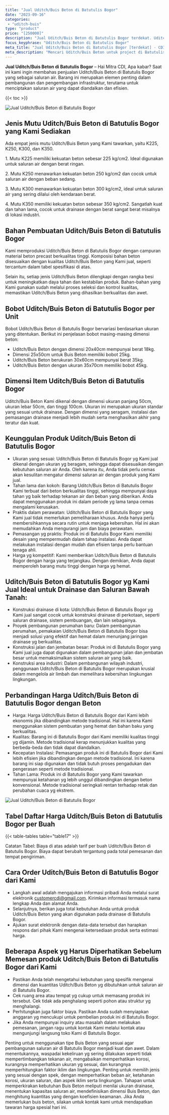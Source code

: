 ```yaml
---
title: "Jual Uditch/Buis Beton di Batutulis Bogor"
date: "2023-09-16"
categories:
 - "uditch-buis"
type: "product"
price: "[250000]"
description: "Jual Uditch/Buis Beton di Batutulis Bogor terdekat. Uditch/Buis Beton ini umumnya dipakai dalam project konstruksi sebagai saluran pembuangan yang handal dan optimal. Kontak kami untuk mendapatkan informasi lebih lanjut."
focus_keyphrase: "Uditch/Buis Beton di Batutulis Bogor"
meta_title: "Jual Uditch/Buis Beton di Batutulis Bogor [terdekat] - CDI"
meta_description: "Mencari Uditch/Buis Beton untuk project di Batutulis Bogor? Kami menawarkan Uditch/Buis Beton yang berkualitas untuk infrastruktur drainase. Segera dapatkan penawaran terbaik sekarang."
---
```


**Jual Uditch/Buis Beton di Batutulis Bogor** – Hai Mitra CDI, Apa kabar? Saat ini kami ingin membahas penjualan Uditch/Buis Beton di Batutulis Bogor yang sebagai saluran air. Barang ini merupakan elemen penting dalam pembangunan dan pengembangan infrastruktur, terutama untuk menciptakan saluran air yang dapat diandalkan dan efisien.

{{< toc >}}

![Jual Uditch/Buis Beton di Batutulis Bogor](/images/uditch-buis/uditch-beton-15.jpg)

## Jenis Mutu Uditch/Buis Beton di Batutulis Bogor yang Kami Sediakan

Ada empat jenis mutu Uditch/Buis Beton yang Kami tawarkan, yaitu K225, K250, K300, dan K350.

1\. Mutu K225 memiliki kekuatan beton sebesar 225 kg/cm2. Ideal digunakan untuk saluran air dengan berat ringan.

2\. Mutu K250 menawarkan kekuatan beton 250 kg/cm2 dan cocok untuk saluran air dengan beban sedang.

3\. Mutu K300 menawarkan kekuatan beton 300 kg/cm2, ideal untuk saluran air yang sering dilalui oleh kendaraan berat.

4\. Mutu K350 memiliki kekuatan beton sebesar 350 kg/cm2. Sangatlah kuat dan tahan lama, cocok untuk drainase dengan berat sangat berat misalnya di lokasi industri.

## Bahan Pembuatan Uditch/Buis Beton di Batutulis Bogor

Kami memproduksi Uditch/Buis Beton di Batutulis Bogor dengan campuran material beton precast berkualitas tinggi. Komposisi bahan beton disesuaikan dengan kualitas Uditch/Buis Beton yang Kami jual, seperti tercantum dalam tabel spesifikasi di atas.

Selain itu, setiap jenis Uditch/Buis Beton dilengkapi dengan rangka besi untuk meningkatkan daya tahan dan kestabilan produk. Bahan-bahan yang Kami gunakan sudah melalui proses seleksi dan kontrol kualitas, memastikan Uditch/Buis Beton yang dihasilkan berkualitas dan awet.

## Bobot Uditch/Buis Beton di Batutulis Bogor per Unit

Bobot Uditch/Buis Beton di Batutulis Bogor bervariasi berdasarkan ukuran yang ditentukan. Berikut ini penjelasan bobot masing-masing dimensi beton:

*   Uditch/Buis Beton dengan dimensi 20x40cm mempunyai berat 18kg.
*   Dimensi 25x50cm untuk Buis Beton memiliki bobot 25kg.
*   Uditch/Buis Beton berukuran 30x60cm mempunyai berat 35kg.
*   Uditch/Buis Beton dengan ukuran 35x70cm memiliki bobot 45kg.

## Dimensi Item Uditch/Buis Beton di Batutulis Bogor

Uditch/Buis Beton Kami dikenal dengan dimensi ukuran panjang 50cm, ukuran lebar 50cm, dan tinggi 100cm. Ukuran ini merupakan ukuran standar yang sesuai untuk drainase. Dengan dimensi yang seragam, instalasi dan pemasangan drainase menjadi lebih mudah serta menghasilkan akhir yang teratur dan kuat.

## Keunggulan Produk Uditch/Buis Beton di Batutulis Bogor

*   Ukuran yang sesuai: Uditch/Buis Beton di Batutulis Bogor yg Kami jual dikenal dengan ukuran yg beragam, sehingga dapat disesuaikan dengan kebutuhan saluran air Anda. Oleh karena itu, Anda tidak perlu cemas akan kesulitan mengatur dimensi saluran air dengan produk yang Kami jual.
*   Tahan lama dan kokoh: Barang Uditch/Buis Beton di Batutulis Bogor Kami terbuat dari beton berkualitas tinggi, sehingga mempunyai daya tahan yg baik terhadap tekanan air dan beban yang diberikan. Anda dapat menggunakan produk ini dalam periode yg lama tanpa cemas mengalami kerusakan.
*   Praktis dalam perawatan: Uditch/Buis Beton di Batutulis Bogor yang Kami jual tidak memerlukan pemeliharaan khusus. Anda hanya perlu membersihkannya secara rutin untuk menjaga kebersihan. Hal ini akan memudahkan Anda mengurangi jam dan biaya perawatan.
*   Pemasangan yg praktis: Produk ini di Batutulis Bogor Kami memiliki desain yang mempermudah dalam tahap instalasi. Anda dapat melakukan instalasi dengan mudah dan efisien tanpa perlu bantuan tenaga ahli.
*   Harga yg kompetitif: Kami memberikan Uditch/Buis Beton di Batutulis Bogor dengan harga yang terjangkau. Dengan demikian, Anda dapat memperoleh barang mutu tinggi dengan harga yg hemat.

## Uditch/Buis Beton di Batutulis Bogor yg Kami Jual Ideal untuk Drainase dan Saluran Bawah Tanah:

*   Konstruksi drainase di kota: Uditch/Buis Beton di Batutulis Bogor yg Kami jual sangat cocok untuk konstruksi drainase di perkotaan, seperti saluran drainase, sistem pembuangan, dan lain sebagainya.
*   Proyek pembangunan perumahan baru: Dalam pembangunan perumahan, pemakaian Uditch/Buis Beton di Batutulis Bogor bisa menjadi solusi yang efektif dan hemat dalam menunjang jaringan drainase yg berkualitas.
*   Konstruksi jalan dan jembatan besar: Produk ini di Batutulis Bogor yang Kami jual juga dapat digunakan dalam pembangunan jalan dan jembatan besar untuk memaksimalkan sistem saluran air yang baik.
*   Konstruksi area industri: Dalam pembangunan wilayah industri, penggunaan Uditch/Buis Beton di Batutulis Bogor merupakan krusial dalam mengelola air limbah dan memelihara kebersihan lingkungan lingkungan.

## Perbandingan Harga Uditch/Buis Beton di Batutulis Bogor dengan Beton

*   Harga: Harga Uditch/Buis Beton di Batutulis Bogor dari Kami lebih ekonomis jika dibandingkan metode tradisional. Hal ini karena Kami menggunakan sistem pembuatan yang hemat dan bahan baku yang berkualitas.
*   Kualitas: Barang ini di Batutulis Bogor dari Kami memiliki kualitas tinggi yg dijamin. Metode tradisional kerap menunjukkan kualitas yang berbeda-beda dan tidak dapat diandalkan.
*   Kecepatan Instalasi: Pemasangan produk ini di Batutulis Bogor dari Kami lebih efisien jika dibandingkan dengan metode tradisional. Ini karena barang ini siap digunakan dan tidak butuh proses pengadukan dan pengerasan seperti metode tradisional.
*   Tahan Lama: Produk ini di Batutulis Bogor yang Kami tawarkan mempunyai ketahanan yg lebih unggul dibandingkan dengan beton konvensional. Metode tradisional seringkali rentan terhadap retak dan perubahan cuaca yg ekstrem.

![Jual Uditch/Buis Beton di Batutulis Bogor](/images/uditch-buis/buis-beton-04.jpg)

## Tabel Daftar Harga Uditch/Buis Beton di Batutulis Bogor per Buah

{{< table-tables table="table17" >}}

Catatan Tabel: Biaya di atas adalah tarif per buah Uditch/Buis Beton di Batutulis Bogor. Biaya dapat berubah tergantung pada total pemesanan dan tempat pengiriman.

## Cara Order Uditch/Buis Beton di Batutulis Bogor dari Kami

*   Langkah awal adalah mengajukan informasi pribadi Anda melalui surat elektronik customercdi@gmail.com. Kirimkan informasi termasuk nama lengkap Anda dan alamat Anda.
*   Selanjutnya, berikan juga total kebutuhan Anda untuk produk Uditch/Buis Beton yang akan digunakan pada drainase di Batutulis Bogor.
*   Ajukan surat elektronik dengan data-data tersebut dan harapkan respons dari pihak Kami mengenai ketersediaan produk serta estimasi harga.

## Beberapa Aspek yg Harus Diperhatikan Sebelum Memesan produk Uditch/Buis Beton di Batutulis Bogor dari Kami

*   Pastikan Anda telah mengetahui kebutuhan yang spesifik mengenai dimensi dan kuantitas Uditch/Buis Beton yg dibutuhkan untuk saluran air di Batutulis Bogor.
*   Cek ruang area atau tempat yg cukup untuk memasang produk ini tersebut. Cek tidak ada penghalang seperti pohon atau struktur yg menghalangi.
*   Perhitungkan juga faktor biaya. Pastikan Anda sudah menyiapkan anggaran yg mencukupi untuk pembelian produk ini di Batutulis Bogor.
*   Jika Anda mempunyai inquiry atau masalah dalam melakukan pemesanan, jangan ragu untuk kontak Kami melalui kontak atau mengunjungi langsung toko Kami di Batutulis Bogor.

Penting untuk menggunakan tipe Buis Beton yang sesuai agar pembangunan saluran air di Batutulis Bogor menjadi kuat dan awet. Dalam menentukannya, waspadai kekeliruan yg sering dilakukan seperti tidak mempertimbangkan tekanan air, mengabaikan memperhatikan korosi, kurangnya memperhatikan ukuran yg sesuai, dan kurangnya memperhitungkan faktor iklim dan lingkungan. Penting untuk memilih jenis yang sesuai dengan spek, dengan memperhatikan beban air, ketahanan korosi, ukuran saluran, dan aspek iklim serta lingkungan. Tahapan untuk memperkirakan kebutuhan Buis Beton meliputi menilai ukuran drainase, menentukan kapasitas saluran air, mendefinisikan dimensi Buis Beton, dan menghitung kuantitas yang dengan koefisien keamanan. Jika Anda memerlukan buis beton, silakan untuk kontak kami untuk mendapatkan tawaran harga spesial hari ini.